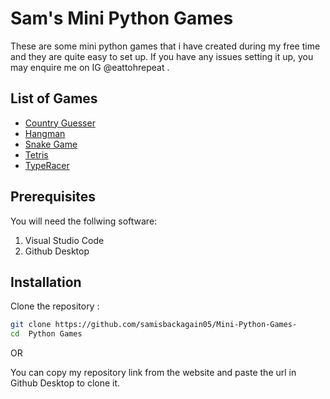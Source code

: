 
# Sam's Mini Python Games

These are some mini python games that i have created during my free time and they are quite easy to set up. If you have any issues setting it up, you may enquire me on IG @eattohrepeat .

## List of Games
- [Country Guesser](./Python%20Games/Country%20Guesser%20Game/README.md)
- [Hangman](./Python%20Games/Hangman/README.md)
- [Snake Game](./Python%20Games/Snake%20Game/README.md)
- [Tetris](./Python%20Games/Tetris/README.md)
- [TypeRacer](./Python%20Games/TypeRacer/README.md)

## Prerequisites
You will need the follwing software:
1. Visual Studio Code 
2. Github Desktop

## Installation
Clone the repository :

```bash
git clone https://github.com/samisbackagain05/Mini-Python-Games-
cd  Python Games
```

OR 

You can copy my repository link from the website and paste the url in Github Desktop to clone it.


